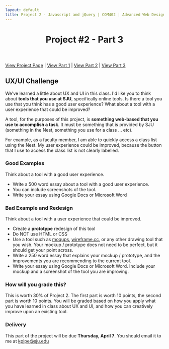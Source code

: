 ```yaml
---
layout: default
title: Project 2 - Javascript and jQuery | COM402 | Advanced Web Design and Development
---
```


<header><h1>Project #2 - Part 3</h1></header>

[View Project Page](04-project2.html) | [View Part 1](04-project2-part1.html) | [View Part 2](04-project2-part2.html) | [View Part 3](04-project2-part3.html)

## UX/UI Challenge

We've learned a little about UX and UI in this class.  I'd like you to think about **tools that you use at SJU**, specifically online tools.  Is there a tool you use that you think has a good user experience?  What about a tool with a user experience that could be improved?

A tool, for the purposes of this project, is **something web-based that you use to accomplish a task**.  It must be something that is provided by SJU (something in the Nest, something you use for a class ... etc).

For example, as a faculty member, I am able to quickly access a class list using the Nest.  My user experience could be improved, because the button that I use to access the class list is not clearly labelled.


### Good Examples

Think about a tool with a good user experience.
  
- Write a 500 word essay about a tool with a good user experience.
- You can include screenshots of the tool.
- Write your essay using Google Docs or Microsoft Word

### Bad Example and Redesign

Think about a tool with a user experience that could be improved.  

- Create a **prototype** redesign of this tool
- Do NOT use HTML or CSS
- Use a tool such as [moqups](https://moqups.com/), [wireframe.cc](https://wireframe.cc/), or any other drawing tool that you wish.  Your mockup / prototype does not need to be perfect, but it should get your point across.
- Write a 250 word essay that explains your mockup / prototype, and the improvements you are recommending to the current tool.
- Write your essay using Google Docs or Microsoft Word.  Include your mockup and a screenshot of the tool you are improving.

### How will you grade this?

This is worth 30% of Project 2.  The first part is worth 10 points, the second part is worth 10 points.  You will be graded based on how you apply what you have learned in class about UX and UI, and how you can creatively improve upon an existing tool.

### Delivery

This part of the project will be due **Thursday, April 7**.  You should email it to me at kpipe@sju.edu 